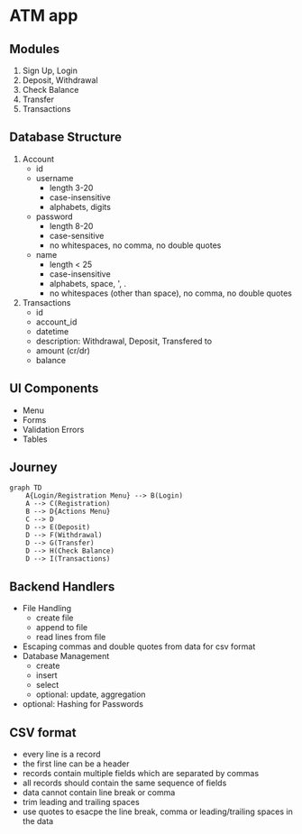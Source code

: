 # ATM app

## Modules
1. Sign Up, Login
2. Deposit, Withdrawal
3. Check Balance
4. Transfer
5. Transactions

## Database Structure
1. Account
    - id
    - username
        - length 3-20
        - case-insensitive
        - alphabets, digits
    - password
        - length 8-20
        - case-sensitive
        - no whitespaces, no comma, no double quotes
    - name
        - length < 25
        - case-insensitive
        - alphabets, space, ', .
        - no whitespaces (other than space), no comma, no double quotes
3. Transactions
    - id
    - account_id
    - datetime
    - description: Withdrawal, Deposit, Transfered to <name>
    - amount (cr/dr)
    - balance

## UI Components
- Menu
- Forms
- Validation Errors
- Tables

## Journey
```mermaid
graph TD
    A{Login/Registration Menu} --> B(Login)
    A --> C(Registration)
    B --> D{Actions Menu}
    C --> D
    D --> E(Deposit)
    D --> F(Withdrawal)
    D --> G(Transfer)
    D --> H(Check Balance)
    D --> I(Transactions)
```

## Backend Handlers
- File Handling
    - create file
    - append to file
    - read lines from file
- Escaping commas and double quotes from data for csv format
- Database Management
    - create
    - insert
    - select
    - optional: update, aggregation
- optional: Hashing for Passwords

## CSV format
- every line is a record
- the first line can be a header
- records contain multiple fields which are separated by commas
- all records should contain the same sequence of fields
- data cannot contain line break or comma
- trim leading and trailing spaces
- use quotes to esacpe the line break, comma or leading/trailing spaces in the data
